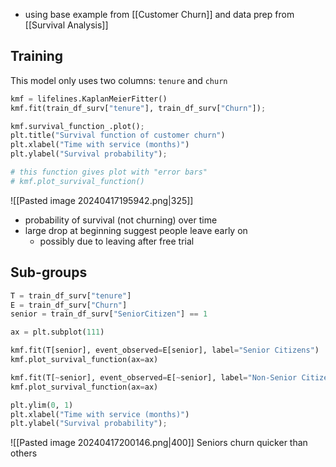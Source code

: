 - using base example from [[Customer Churn]] and data prep from [[Survival Analysis]]
## Training
This model only uses two columns: `tenure` and `churn`
```python
kmf = lifelines.KaplanMeierFitter()
kmf.fit(train_df_surv["tenure"], train_df_surv["Churn"]);

kmf.survival_function_.plot();
plt.title("Survival function of customer churn")
plt.xlabel("Time with service (months)")
plt.ylabel("Survival probability");

# this function gives plot with "error bars"
# kmf.plot_survival_function()
```
![[Pasted image 20240417195942.png|325]]
- probability of survival (not churning) over time
- large drop at beginning suggest people leave early on
	- possibly due to leaving after free trial
## Sub-groups
```python
T = train_df_surv["tenure"]
E = train_df_surv["Churn"]
senior = train_df_surv["SeniorCitizen"] == 1

ax = plt.subplot(111)

kmf.fit(T[senior], event_observed=E[senior], label="Senior Citizens")
kmf.plot_survival_function(ax=ax)

kmf.fit(T[~senior], event_observed=E[~senior], label="Non-Senior Citizens")
kmf.plot_survival_function(ax=ax)

plt.ylim(0, 1)
plt.xlabel("Time with service (months)")
plt.ylabel("Survival probability");
```
![[Pasted image 20240417200146.png|400]]
Seniors churn quicker than others